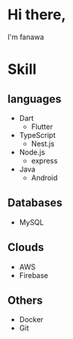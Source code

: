 # Hi there, 
I'm fanawa


# Skill

## languages
- Dart
  - Flutter
- TypeScript
  - Nest.js
- Node.js
  - express
- Java
  - Android
## Databases
- MySQL
## Clouds
- AWS
- Firebase
## Others
- Docker
- Git
